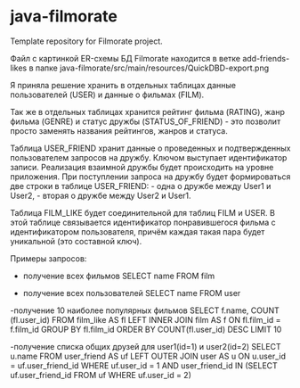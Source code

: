 # java-filmorate
Template repository for Filmorate project.

Файл с картинкой ER-схемы БД Filmorate находится в ветке add-friends-likes в папке 
java-filmorate/src/main/resources/QuickDBD-export.png

Я приняла решение хранить в отдельных таблицах данные пользователей (USER) и данные о фильмах (FILM).

Так же в отдельных таблицах хранится рейтинг фильма (RATING), жанр фильма (GENRE) и статус дружбы (STATUS_OF_FRIEND) - это позволит просто заменять названия рейтингов, жанров   и статуса.

Таблица USER_FRIEND хранит данные о проведенных и подтвержденных пользователем запросов на дружбу. Ключом выступает идентификатор записи.
Реализация взаимной дружбы будет происходить на уровне приложения. При поступлении запроса на дружбу будет формироваться две строки в таблице USER_FRIEND:
          - одна о дружбе между User1 и User2,
          - вторая о дружбе между User2 и User1.
          
Таблица FILM_LIKE будет соединительной для таблиц FILM и USER. В этой таблице связывается идентификатор понравившегося фильма с идентификатором пользователя, причём каждая такая пара будет уникальной (это составной ключ).

Примеры запросов:
 - получение всех фильмов 
 SELECT name
 FROM film
 
 - получение всех пользователей
 SELECT name
 FROM user
 
 -получение 10 наиболее популярных фильмов
 SELECT f.name,
        COUNT (fl.user_id)
 FROM film_like AS fl LEFT INNER JOIN film AS f ON fl.film_id = f.film_id
 GROUP BY fl.film_id
 ORDER BY COUNT(fl.user_id) DESC
 LIMIT 10
 
 -получение списка общих друзей для user1(id=1) и user2(id=2)
 SELECT u.name
 FROM user_friend AS uf
 LEFT OUTER JOIN user AS u ON u.user_id = uf.user_friend_id
 WHERE uf.user_id = 1
 AND user_friend_id IN (SELECT uf.user_friend_id
                          FROM uf
                          WHERE uf.user_id = 2)
 
 
 
 
 

